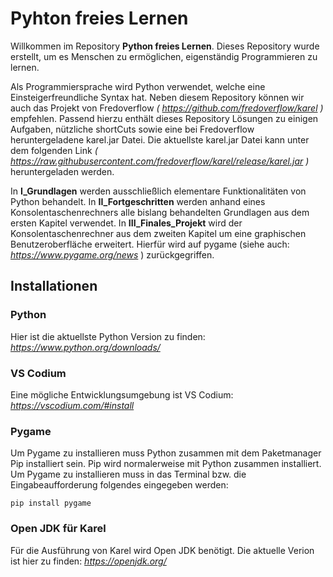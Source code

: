
# Pyhton freies Lernen

Willkommen im Repository **Python freies Lernen**. Dieses Repository wurde erstellt, um es Menschen zu ermöglichen, eigenständig Programmieren zu lernen.

Als Programmiersprache wird Python verwendet, welche eine Einsteigerfreundliche Syntax hat. Neben diesem Repository können wir auch das Projekt von Fredoverflow *( https://github.com/fredoverflow/karel )* empfehlen. Passend hierzu enthält dieses Repository Lösungen zu einigen Aufgaben, nützliche shortCuts sowie eine bei Fredoverflow heruntergeladene karel.jar Datei. Die aktuellste karel.jar Datei kann unter dem folgenden Link *( https://raw.githubusercontent.com/fredoverflow/karel/release/karel.jar )* heruntergeladen werden.

In **I_Grundlagen** werden ausschließlich elementare Funktionalitäten von Python behandelt. In **II_Fortgeschritten** werden anhand eines Konsolentaschenrechners alle bislang behandelten Grundlagen aus dem ersten Kapitel verwendet.
In **III_Finales_Projekt** wird der Konsolentaschenrechner aus dem zweiten Kapitel um eine graphischen Benutzeroberfläche erweitert. Hierfür wird auf pygame (siehe auch: *https://www.pygame.org/news* ) zurückgegriffen.

## Installationen

### Python

Hier ist die aktuellste Python Version zu finden: *https://www.python.org/downloads/*

### VS Codium

Eine mögliche Entwicklungsumgebung ist VS Codium: *https://vscodium.com/#install*

### Pygame

Um Pygame zu installieren muss Python zusammen mit dem Paketmanager Pip installiert sein. Pip wird normalerweise mit Python zusammen installiert.
Um Pygame zu installieren muss in das Terminal bzw. die Eingabeaufforderung folgendes eingegeben werden: 

```
pip install pygame
```

### Open JDK für Karel

Für die Ausführung von Karel wird Open JDK benötigt. Die aktuelle Verion ist hier zu finden: *https://openjdk.org/*


